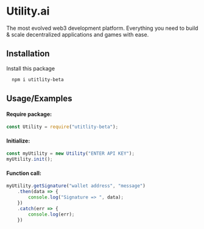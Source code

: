 
# Utility.ai

The most evolved web3 development platform. Everything you need to build & scale decentralized applications and games with ease.


## Installation

Install this package

```bash
  npm i utitlity-beta
```
    
## Usage/Examples

#### Require package:
``` Javascript
const Utility = require("utitlity-beta");
```

#### Initialize:
``` Javascript
const myUtility = new Utility("ENTER API KEY");
myUtility.init();
```
 
#### Function call:
``` Javascript
myUtility.getSignature("wallet address", "message")
    .then(data => {
        console.log("Signature => ", data);
    })
    .catch(err => {
        console.log(err);
    })
```